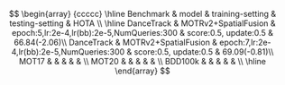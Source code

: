 $$ 
\begin{array}
{ccccc}
\hline
	Benchmark & model & training-setting & testing-setting & HOTA \\
\hline
	DanceTrack & MOTRv2+SpatialFusion & epoch:5,lr:2e-4,lr(bb):2e-5,NumQueries:300 & score:0.5, update:0.5 & 66.84(-2.06)\\
    DanceTrack & MOTRv2+SpatialFusion & epoch:7,lr:2e-4,lr(bb):2e-5,NumQueries:300 & score:0.5, update:0.5 & 69.09(-0.81)\\
	MOT17 & & & & &  \\
	MOT20 & & & & &  \\
	BDD100k & & & & &  \\
\hline	
\end{array}
$$
